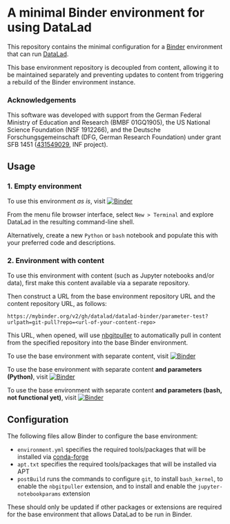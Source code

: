 # A minimal Binder environment for using DataLad

This repository contains the minimal configuration for a [Binder](https://mybinder.org/)
environment that can run [DataLad](https://www.datalad.org/).

This base environment repository is decoupled from content, allowing it to be maintained separately and preventing updates to content
from triggering a rebuild of the Binder environment instance. 

### Acknowledgements

This software was developed with support from the German Federal Ministry of
Education and Research (BMBF 01GQ1905), the US National Science Foundation
(NSF 1912266), and the Deutsche Forschungsgemeinschaft (DFG, German Research
Foundation) under grant SFB 1451 ([431549029](https://gepris.dfg.de/gepris/projekt/431549029),
INF project).

## Usage

### 1. Empty environment

To use this environment *as is*, visit [![Binder](https://mybinder.org/badge_logo.svg)](https://mybinder.org/v2/gh/datalad/datalad-binder/HEAD)

From the menu file browser interface, select `New > Terminal` and explore DataLad in the resulting command-line shell.

Alternatively, create a new `Python` or `bash` notebook and populate this with your preferred code and descriptions.

### 2. Environment with content

To use this environment with content (such as Jupyter notebooks and/or data), first make this content available via a separate repository.

Then construct a URL from the base environment repository URL and the content repository URL, as follows:

```
https://mybinder.org/v2/gh/datalad/datalad-binder/parameter-test?urlpath=git-pull?repo=<url-of-your-content-repo>
```

This URL, when opened, will use [nbgitpuller](https://github.com/jupyterhub/nbgitpuller) to automatically pull in content from the specified
repository into the base Binder environment.

To use the base environment with separate content, visit [![Binder](https://mybinder.org/badge_logo.svg)](https://mybinder.org/v2/gh/datalad/datalad-binder/HEAD?urlpath=git-pull?repo=https://github.com/jsheunis/datalad-notebooks)

To use the base environment with separate content **and parameters (Python)**, visit [![Binder](https://mybinder.org/badge_logo.svg)](https://mybinder.org/v2/gh/datalad/datalad-binder/HEAD?urlpath=git-pull%3Frepo%3Dhttps%253A%252F%252Fgithub.com%252Fjsheunis%252Fdatalad-notebooks%26urlpath%3Dnotebooks%252Fdatalad-notebooks%252Fdownload_data_with_datalad_python.ipynb%3Frepourl%3D%22https://github.com/psychoinformatics-de/paper-remodnav.git%22%26autorun%3Dtrue)

To use the base environment with separate content **and parameters (bash, not functional yet)**, visit [![Binder](https://mybinder.org/badge_logo.svg)](https://mybinder.org/v2/gh/datalad/datalad-binder/HEAD?urlpath=git-pull%3Frepo%3Dhttps%253A%252F%252Fgithub.com%252Fjsheunis%252Fdatalad-notebooks%26urlpath%3Dnotebooks%252Fdatalad-notebooks%252Fdownload_data_with_datalad_bash.ipynb%3Frepourl%3D%22https://github.com/psychoinformatics-de/paper-remodnav.git%22%26autorun%3Dtrue)

## Configuration

The following files allow Binder to configure the base environment:

- `environment.yml` specifies the required tools/packages that will be installed via [conda-forge](https://conda-forge.org/)
- `apt.txt` specifies the required tools/packages that will be installed via APT
- `postBuild` runs the commands to configure `git`, to install `bash_kernel`, to enable the `nbgitpuller` extension, and to install and enable the `jupyter-notebookparams` extension

These should only be updated if other packages or extensions are required for the base environment
that allows DataLad to be run in Binder.
